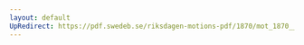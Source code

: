 ```yaml
---
layout: default
UpRedirect: https://pdf.swedeb.se/riksdagen-motions-pdf/1870/mot_1870__ak__00145.pdf
---
```

